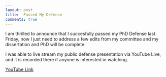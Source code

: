 ```yaml
---
layout: post
title:  Passed My Defense
comments: true
---
```

  
I am thrilled to announce that I succesfully passed my PhD Defense last Friday, now I just need to address a few edits from my committee and my dissertation and PhD will be complete. 

I was able to live stream my public defense presentation via YouTube Live, and it is recorded there if anyone is interested in watching. 

[YouTube Link](https://www.youtube.com/watch?v=7clsbEGujUU)  
